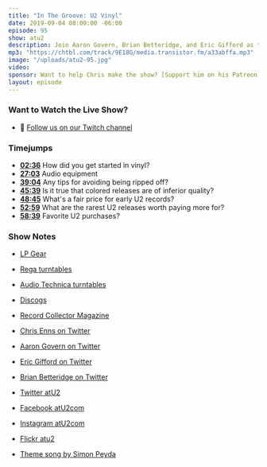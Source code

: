 ```yaml
---
title: "In The Groove: U2 Vinyl"
date: 2019-09-04 08:00:00 -06:00
episode: 95
show: atu2
description: Join Aaron Govern, Brian Betteridge, and Eric Gifford as they chat about U2 vinyl. In this episode, they'll discuss equipment, rare releases, the new colored vinyl editions, and take questions from fans on social media.
mp3: "https://chtbl.com/track/9E18G/media.transistor.fm/a33abffa.mp3"
image: "/uploads/atu2-95.jpg"
video: 
sponsor: Want to help Chris make the show? [Support him on his Patreon](https://www.patreon.com/ichris)
layout: episode
---
```


### Want to Watch the Live Show?

* 💙 [Follow us on our Twitch channel](https://goodstuff.fm/twitch/)

### Timejumps

* **[02:36](#t=02:36)** How did you get started in vinyl?
* **[27:03](#t=27:03)** Audio equipment
* **[39:04](#t=39:04)** Any tips for avoiding being ripped off?
* **[45:39](#t=45:39)** Is it true that colored releases are of inferior quality?
* **[48:45](#t=48:45)** What's a fair price for early U2 records?
* **[52:59](#t=52:59)** What are the rarest U2 releases worth paying more for?
* **[58:39](#t=58:39)** Favorite U2 purchases?

### Show Notes

* [LP Gear](https://www.lpgear.com)
* [Rega turntables](http://www.rega.co.uk/turntables.html)
* [Audio Technica turntables](https://www.audio-technica.com/cgi-bin/product_search/turntables/turntables.pl?lang=eng)
* [Discogs](https://www.discogs.com)
* [Record Collector Magazine](https://recordcollectormag.com)
* [Chris Enns on Twitter](https://twitter.com/ichris)
* [Aaron Govern on Twitter](https://twitter.com/ivanobe)
* [Eric Gifford on Twitter](https://twitter.com/ericbobg)
* [Brian Betteridge on Twitter](https://twitter.com/BrianovichIV)

* [Twitter atU2](https://twitter.com/atu2)
* [Facebook atU2com](https://www.facebook.com/atu2com)
* [Instagram atU2com](https://www.instagram.com/atu2com/)
* [Flickr atu2](https://www.flickr.com/photos/atu2com/)
* [Theme song by Simon Peyda](https://simonpeyda.wordpress.com/2016/04/06/how-to-dismantle-a-sirens-song-the-making-of-a-podcast-theme/)
